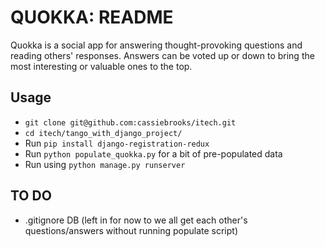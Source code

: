 QUOKKA: README
==============

Quokka is a social app for answering thought-provoking questions and reading others' responses. Answers can be voted up or down to bring the most interesting or valuable ones to the top.

Usage
-----

* `git clone git@github.com:cassiebrooks/itech.git`
* `cd itech/tango_with_django_project/`
* Run `pip install django-registration-redux`
* Run `python populate_quokka.py` for a bit of pre-populated data
* Run using `python manage.py runserver`

TO DO
-----

* .gitignore DB (left in for now to we all get each other's questions/answers without running populate script)

